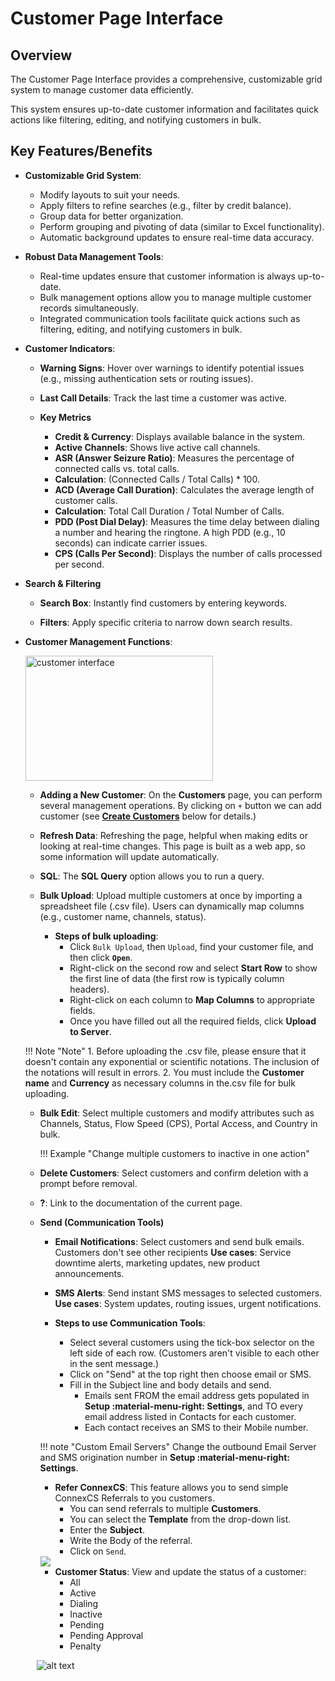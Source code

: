 # Customer Page Interface

## Overview

The Customer Page Interface provides a comprehensive, customizable grid system to manage customer data efficiently. 

This system ensures up-to-date customer information and facilitates quick actions like filtering, editing, and notifying customers in bulk.

## Key Features/Benefits

+ **Customizable Grid System**:

    + Modify layouts to suit your needs.
    + Apply filters to refine searches (e.g., filter by credit balance).
    + Group data for better organization.
    + Perform grouping and pivoting of data (similar to Excel functionality).
    + Automatic background updates to ensure real-time data accuracy.

+ **Robust Data Management Tools**:

    + Real-time updates ensure that customer information is always up-to-date.
    + Bulk management options allow you to manage multiple customer records simultaneously.
    + Integrated communication tools facilitate quick actions such as filtering, editing, and notifying customers in bulk.

+ **Customer Indicators**:

    + **Warning Signs**: Hover over warnings to identify potential issues (e.g., missing authentication sets or routing issues).

    + **Last Call Details**: Track the last time a customer was active.

    + **Key Metrics**
        + **Credit & Currency**: Displays available balance in the system.
        + **Active Channels**: Shows live active call channels.
        + **ASR (Answer Seizure Ratio)**: Measures the percentage of connected calls vs. total calls. 
        + **Calculation**: (Connected Calls / Total Calls) * 100.
        + **ACD (Average Call Duration)**: Calculates the average length of customer calls.
        + **Calculation**: Total Call Duration / Total Number of Calls.
        + **PDD (Post Dial Delay)**: Measures the time delay  between dialing a number and hearing the ringtone.
        A high PDD (e.g., 10 seconds) can indicate carrier issues.
        + **CPS (Calls Per Second)**: Displays the number of calls processed per second.

+ **Search & Filtering**

    + **Search Box**: Instantly find customers by entering keywords.

    + **Filters**: Apply specific criteria to narrow down search results.

+ **Customer Management Functions**:

    <img src="/customer/img/customer_interface.png" alt="customer interface" width="300" height="200">

    + **Adding a New Customer**: On the **Customers** page, you can perform several management operations.
    By clicking on `+` button we can add customer (see [**Create Customers**](https://docs.connexcs.com/customer/customer/#create-customers) below for details.)

    + **Refresh Data**: Refreshing the page, helpful when making edits or looking at real-time changes. This page is built as a web app, so some information will update automatically.

    + **SQL**: The **SQL Query** option allows you to run a query.

    + **Bulk Upload**: Upload multiple customers at once by importing a spreadsheet file (.csv file).
    Users can dynamically map columns (e.g., customer name, channels, status).
        + **Steps of bulk uploading**:
            + Click `Bulk Upload`, then `Upload`, find your customer file, and then click **`Open`**.
            + Right-click on the second row and select **Start Row** to show the first line of data (the first row is typically column headers).
            + Right-click on each column to **Map Columns** to appropriate fields.
            + Once you have filled out all the required fields, click **Upload to Server**.

    !!! Note "Note"
        1. Before uploading the .csv file, please ensure that it doesn't contain any exponential or scientific notations. The inclusion of the notations will result in errors.
        2. You must include the **Customer name** and **Currency** as necessary columns in the.csv file for bulk uploading.
  
    + **Bulk Edit**: Select multiple customers and modify attributes such as Channels, Status, Flow Speed (CPS), Portal Access, and Country in bulk.

        !!! Example "Change multiple customers to inactive in one action"

    + **Delete Customers**: Select customers and confirm deletion with a prompt before removal.
  
    + **?**: Link to the documentation of the current page. 

    + **Send (Communication Tools)**

        + **Email Notifications**: Select customers and send bulk emails. Customers don't see other recipients
        **Use cases**: Service downtime alerts, marketing updates, new product announcements.

        + **SMS Alerts**: Send instant SMS messages to selected customers.
        **Use cases**: System updates, routing issues, urgent notifications.

        + **Steps to use Communication Tools**:
          + Select several customers using the tick-box selector on the left side of each row. (Customers aren't visible to each other in the sent message.)
          + Click on "Send" at the top right then choose email or SMS.
          + Fill in the Subject line and body details and send.
            + Emails sent FROM the email address gets populated in **Setup :material-menu-right: Settings**, and TO every email address listed in Contacts for each customer.
            + Each contact receives an SMS to their Mobile number.
  
        !!! note "Custom Email Servers"
            Change the outbound Email Server and SMS origination number in **Setup :material-menu-right: Settings**.

      + **Refer ConnexCS**: This feature allows you to send simple ConnexCS Referrals to you customers.
        + You can send referrals to multiple **Customers**.
        + You can select the **Template** from the drop-down list.
        + Enter the **Subject**.
        + Write the Body of the referral.
        + Click on `Send`.
  
      <img src= "/customer/img/referral.png">

      + **Customer Status**: View and update the status of a customer:
        + All
        + Active
        + Dialing
        + Inactive
        + Pending
        + Pending Approval
        + Penalty

    &emsp; ![alt text][customer-status]

[customer-status]: /customer/img/39.png "Customer Status"
[customersubs]: /customer/img/customersubs.png "Customer Sub-Sections"
